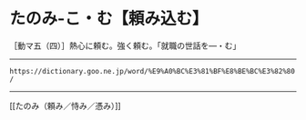 # たのみ‐こ・む【頼み込む】

［動マ五（四）］熱心に頼む。強く頼む。「就職の世話を―・む」

---
`https://dictionary.goo.ne.jp/word/%E9%A0%BC%E3%81%BF%E8%BE%BC%E3%82%80/`

---
[[たのみ（頼み／恃み／憑み）]]